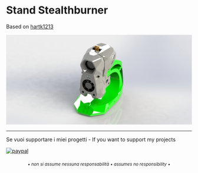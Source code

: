# Stand Stealthburner

<p dir="auto">Based on <a href="https://github.com/hartk1213/MISC/tree/main/Voron%20Mods/Non%20Printer%20Voron%20Stuff/Voron_ToolheadStand">hartk1213</a><br>

![1](/Image/stand.jpg)

---

Se vuoi supportare i miei progetti - If you want to support my projects

[![paypal](https://www.paypalobjects.com/en_US/i/btn/btn_donate_LG.gif)](https://www.paypal.com/donate/?business=WEP7ZAT7WRN88&no_recurring=0&currency_code=EUR)  
<p align="center"><sub><em>• non si assume nessuna responsabilità • assumes no responsibility •</em></sub></p>
